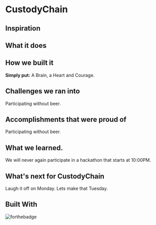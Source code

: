 # CustodyChain

## Inspiration

## What it does
## How we built it
**Simply put:**
A Brain, a Heart and Courage.
## Challenges we ran into
Participating without beer.
## Accomplishments that were proud of
Participating without beer.
## What we learned.
We will never again participate in a hackathon that starts at 10:00PM.
## What's next for CustodyChain
Laugh it off on Monday. Lets make that Tuesday.
## Built With
![forthebadge](https://forthebadge.com/images/badges/built-with-resentment.svg)

